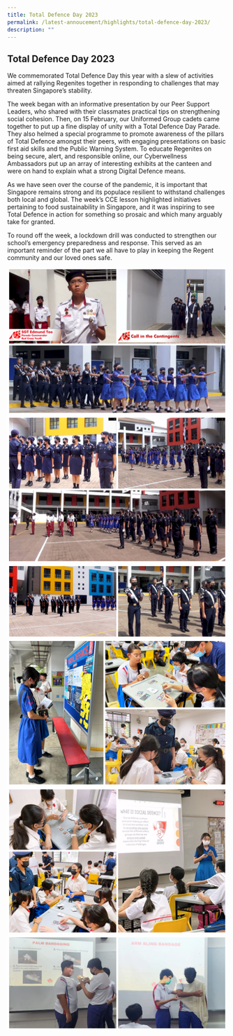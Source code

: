 ```yaml
---
title: Total Defence Day 2023
permalink: /latest-annoucement/highlights/total-defence-day-2023/
description: ""
---
```



## **Total Defence Day 2023**

We commemorated Total Defence Day this year with a slew of activities aimed at rallying Regenites together in responding to challenges that may threaten Singapore’s stability.

The week began with an informative presentation by our Peer Support Leaders, who shared with their classmates practical tips on strengthening social cohesion. Then, on 15 February, our Uniformed Group cadets came together to put up a fine display of unity with a Total Defence Day Parade. They also helmed a special programme to promote awareness of the pillars of Total Defence amongst their peers, with engaging presentations on basic first aid skills and the Public Warning System. To educate Regenites on being secure, alert, and responsible online, our Cyberwellness Ambassadors put up an array of interesting exhibits at the canteen and were on hand to explain what a strong Digital Defence means.

As we have seen over the course of the pandemic, it is important that Singapore remains strong and its populace resilient to withstand challenges both local and global. The week’s CCE lesson highlighted initiatives pertaining to food sustainability in Singapore, and it was inspiring to see Total Defence in action for something so prosaic and which many arguably take for granted.

To round off the week, a lockdown drill was conducted to strengthen our school’s emergency preparedness and response. This served as an important reminder of the part we all have to play in keeping the Regent community and our loved ones safe.

![](/images/Highlights%20Post/TDD2023-1.jpg)
![](/images/Highlights%20Post/TDD2023-2.jpg)
![](/images/Highlights%20Post/TDD2023-3.jpg)
![](/images/Highlights%20Post/TDD2023-4.jpg)
![](/images/Highlights%20Post/TDD2023-5.jpg)
![](/images/Highlights%20Post/TDD2023-6.jpg)